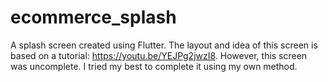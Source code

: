 # ecommerce_splash

A splash screen created using Flutter. The layout and idea of this screen is based on a tutorial: https://youtu.be/YEJPg2jwzI8. However, this screen was uncomplete. I tried my best to complete it using my own method.

